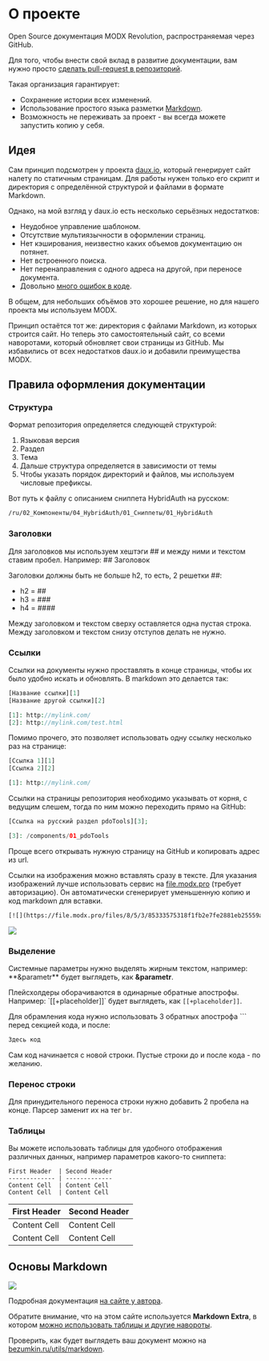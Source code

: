 # О проекте

Open Source документация MODX Revolution, распространяемая через GitHub.

Для того, чтобы внести свой вклад в развитие документации, вам нужно просто [сделать pull-request в репозиторий][2].

Такая организация гарантирует:

* Сохранение истории всех изменений.
* Использование простого языка разметки [Markdown][3].
* Возможность не переживать за проект - вы всегда можете запустить копию у себя.

## Идея

Сам принцип подсмотрен у проекта [daux.io][4], который генерирует сайт налету по статичным страницам. Для работы нужен только его скрипт и директория с определённой структурой и файлами в формате Markdown.

Однако, на мой взгляд у daux.io есть несколько серьёзных недостатков:

* Неудобное управление шаблоном.
* Отсутствие мультиязычности в оформлении страниц.
* Нет кэширования, неизвестно каких объемов документацию он потянет.
* Нет встроенного поиска.
* Нет перенаправления с одного адреса на другой, при переносе документа.
* Довольно [много ошибок в коде][5].

В общем, для небольших объёмов это хорошее решение, но для нашего проекта мы используем MODX.

Принцип остаётся тот же: директория с файлами Markdown, из которых строится сайт. Но теперь это самостоятельный сайт, со всеми наворотами, который обновляет свои страницы из GitHub.
Мы избавились от всех недостатков daux.io и добавили преимущества MODX.

## Правила оформления документации

### Структура

Формат репозитория определяется следующей структурой:

1. Языковая версия
2. Раздел
3. Тема
4. Дальше структура определяется в зависимости от темы
5. Чтобы указать порядок директорий и файлов, мы используем числовые префиксы.

Вот путь к файлу с описанием сниппета HybridAuth на русском:

``` txt
/ru/02_Компоненты/04_HybridAuth/01_Сниппеты/01_HybridAuth
```

### Заголовки

Для заголовков мы используем хештэги \#\# и между ними и текстом ставим пробел. Например: \#\# Заголовок

Заголовки должны быть не больше h2, то есть, 2 решетки \#\#:

* h2 = \#\#
* h3 = \#\#\#
* h4 = \#\#\#\#

Между заголовком и текстом сверху оставляется одна пустая строка. Между заголовком и текстом снизу отступов делать не нужно.

### Ссылки

Ссылки на документы нужно проставлять в конце страницы, чтобы их было удобно искать и обновлять. В markdown это делается так:

``` php
[Название ссылки][1]
[Название другой ссылки][2]

[1]: http://mylink.com/
[2]: http://mylink.com/test.html
```

Помимо прочего, это позволяет использовать одну ссылку несколько раз на странице:

``` php
[Ссылка 1][1]
[Ссылка 2][2]

[1]: http://mylink.com/
```

Ссылки на страницы репозитория необходимо указывать от корня, с ведущим слешем, тогда по ним можно переходить прямо на GitHub:

``` php
[Ссылка на русский раздел pdoTools][3];

[3]: /components/01_pdoTools
```

Проще всего открывать нужную страницу на GitHub и копировать адрес из url.

Ссылки на изображения можно вставлять сразу в тексте. Для указания изображений лучше использовать сервис на [file.modx.pro][1] (требует авторизацию).
Он автоматически сгенерирует уменьшенную копию и код markdown для вставки.

``` txt
[![](https://file.modx.pro/files/8/5/3/85333575318f1fb2e7fe2881eb25559as.jpg)](https://file.modx.pro/files/8/5/3/85333575318f1fb2e7fe2881eb25559a.png)
```

[![](https://file.modx.pro/files/9/1/3/9133c7c64f340c967fa9c6dba57cd2f9s.jpg)](https://file.modx.pro/files/9/1/3/9133c7c64f340c967fa9c6dba57cd2f9.png)

### Выделение

Cистемные параметры нужно выделять жирным текстом, например: \*\*&parametr\*\* будет выглядеть, как **&parametr**.

Плейсхолдеры оборачиваются в одинарные обратные апострофы. Например: \`[[+placeholder]]\` будет выглядеть, как `[[+placeholder]]`.

Для обрамления кода нужно использовать 3 обратных апострофа  \`\`\` перед секцией кода, и после:

``` txt
Здесь код
```

Сам код начинается с новой строки. Пустые строки до и после кода - по желанию.

### Перенос строки

Для принудительного переноса строки нужно добавить 2 пробела на конце. Парсер заменит их на тег `br`.

### Таблицы

Вы можете использовать таблицы для удобного отображения различных данных, например параметров какого-то сниппета:

``` table
First Header  | Second Header
------------- | -------------
Content Cell  | Content Cell
Content Cell  | Content Cell
```

First Header  | Second Header
------------- | -------------
Content Cell  | Content Cell
Content Cell  | Content Cell

## Основы Markdown

[![](https://file.modx.pro/files/9/5/0/95060490b555925b9366f5bea96b510es.jpg)](https://file.modx.pro/files/9/5/0/95060490b555925b9366f5bea96b510e.png)

Подробная документация [на сайте у автора][6].

Обратите внимание, что на этом сайте используется **Markdown Extra**, в котором [можно использовать таблицы и другие навороты][7].

Проверить, как будет выглядеть ваш документ можно на [bezumkin.ru/utils/markdown][8].

[1]: https://file.modx.pro
[2]: https://github.com/bezumkin/Docs/
[3]: http://ru.wikipedia.org/wiki/Markdown
[4]: http://daux.io
[5]: https://github.com/justinwalsh/daux.io/issues/
[6]: http://daringfireball.net/projects/markdown/syntax
[7]: http://michelf.ca/projects/php-markdown/extra/
[8]: http://bezumkin.ru/utils/markdown
